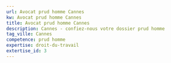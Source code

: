 ```yaml
---
url: Avocat prud homme Cannes
kw: Avocat prud homme Cannes
title: Avocat prud homme Cannes
description: Cannes - confiez-nous votre dossier prud homme
tag_ville: Cannes
competence: prud homme
expertise: droit-du-travail
extertise_id: 3
---
```

